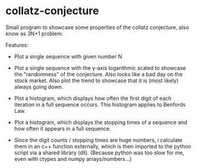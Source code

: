 # collatz-conjecture

Small program to showcase some properties of the collatz conjecture, also know as 3N+1 problem.

Features:
- Plot a single sequence with given number N
- Plot a single sequence with the y-axis logarithmic scaled to showcase the "randomness" of the conjecture. Also looks like a bad day on the stock market.
  Also plot the trend to showcase that it is (most likely) always going down.
- Plot a histogram, which displays how often the first digit of each iteration in a full sequence occurs.
  This histogram applies to Benfords Law.
- Plot a histogram, which displays the stopping times of a sequence and how often it appears in a full sequence.

- Since the digit counts / stopping times are huge numbers, i calculate them in an c++ function externally, which is then imported to the python script via a shared library (dll).
  (Because python was too slow for me, even with ctypes and numpy arrays/numbers...)
